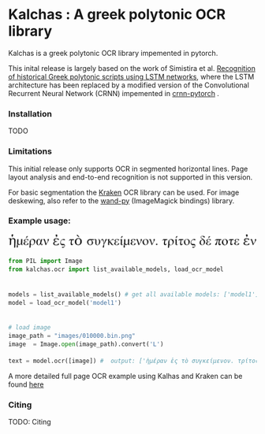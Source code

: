 # Kalchas : A greek polytonic OCR library  


Kalchas is a greek polytonic OCR library impemented in pytorch. 

This inital release is largely based on the work of Simistira et al. [Recognition of historical Greek polytonic scripts using LSTM networks](https://ieeexplore.ieee.org/abstract/document/7333865/), 
where the LSTM architecture has been replaced by a modified version of the Convolutional Recurrent Neural Network (CRNN) impemented in [crnn-pytorch](https://github.com/GitYCC/crnn-pytorch) . 

 


### Installation 

TODO


### Limitations 

This initial release only supports OCR in segmented horizontal lines. Page layout analysis and end-to-end recognition is not supported in this version.

For basic segmentation the [Kraken](https://github.com/mittagessen/kraken) OCR library can be used. For image deskewing, also refer to the [wand-py](https://docs.wand-py.org/) (ImageMagick  bindings) library. 



###  Example usage: 


 
![Test image](./images/010000.bin.png "Test image")

```python
from PIL import Image
from kalchas.ocr import list_available_models, load_ocr_model


models = list_available_models() # get all available models: ['model1']
model = load_ocr_model('model1') 


# load image 
image_path = "images/010000.bin.png" 
image  = Image.open(image_path).convert('L')
 
text = model.ocr([image]) #  output: ['ἡμέραν ἐς τὸ συγκείμενον. τρίτος δέ ποτε ἐν']

``` 


A more detailed full page OCR example using Kalhas and Kraken can be found [here](demo.ipynb)


### Citing


TODO: Citing

